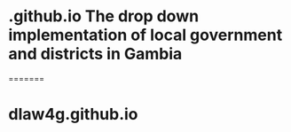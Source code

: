
# .github.io The drop down implementation of local government and districts in Gambia 
=======
# dlaw4g.github.io

